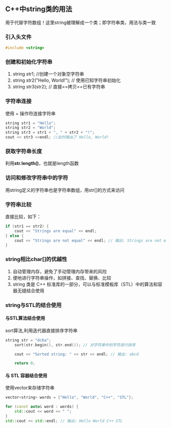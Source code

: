 ## C++中string类的用法

用于代替字符数组！这里string被理解成一个类；即字符串类，用法与类一致

### 引入头文件<string>

```c++
#include <string>
```

### 创建和初始化字符串

1. string str1; //创建一个对象空字符串
2. string str2("Hello, World!"); // 使用已知字符串初始化
3. string str3(str2); // 直接==拷贝==已有字符串

### 字符串连接

使用 + 操作符连接字符串

```cpp
string str1 = "Hello";
string str2 = "World";
string str3 = str1 + ", " + str2 + "!";
cout << str3 <<endl; //此时输出了 Hello, World!
```

### 获取字符串长度

利用**str.length()**，也就是length函数

### 访问和修改字符串中的字符

用string定义的字符串也是字符串数组，用str[]的方式来访问

### 字符串比较

直接比较，如下：

```cpp
if (str1 == str2) {
    cout << "Strings are equal" << endl;
} else {
    cout << "Strings are not equal" << endl; // 输出: Strings are not equal
}
```

### string相比char[]的优越性

1. 自动管理内存，避免了手动管理内存带来的风险
2. 便地进行字符串操作，如拼接、查找、替换、比较
3. string 类是 C++ 标准库的一部分，可以与标准模板库（STL）中的算法和容器无缝结合使用

### string与STL的结合使用

#### 与STL算法结合使用

sort算法,利用迭代器直接排序字符串

```cpp
string str = "dcba";
    sort(str.begin(), str.end()); // 对字符串中的字符进行排序

    cout << "Sorted string: " << str << endl; // 输出: abcd

    return 0;
```

#### 与 STL 容器结合使用

使用vector来存储字符串

```cpp
vector<string> words = {"Hello", "World", "C++", "STL"};

for (const auto& word : words) {
    std::cout << word << " ";
}
std::cout << std::endl; // 输出: Hello World C++ STL
```

